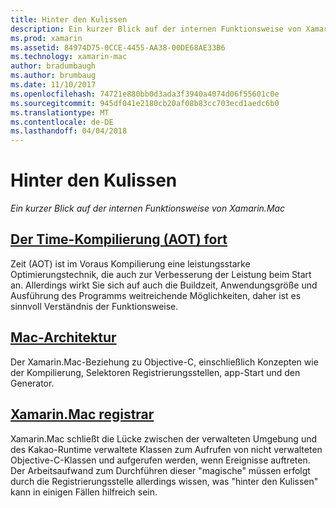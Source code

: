 ```yaml
---
title: Hinter den Kulissen
description: Ein kurzer Blick auf der internen Funktionsweise von Xamarin.Mac
ms.prod: xamarin
ms.assetid: 84974D75-0CCE-4455-AA38-00DE68AE33B6
ms.technology: xamarin-mac
author: bradumbaugh
ms.author: brumbaug
ms.date: 11/10/2017
ms.openlocfilehash: 74721e880bb0d3ada3f3940a4074d06f55601c0e
ms.sourcegitcommit: 945df041e2180cb20af08b83cc703ecd1aedc6b0
ms.translationtype: MT
ms.contentlocale: de-DE
ms.lasthandoff: 04/04/2018
---
```

# <a name="under-the-hood"></a>Hinter den Kulissen

_Ein kurzer Blick auf der internen Funktionsweise von Xamarin.Mac_

## <a name="ahead-of-time-compilation-aotaotmd"></a>[Der Time-Kompilierung (AOT) fort](aot.md)

Zeit (AOT) ist im Voraus Kompilierung eine leistungsstarke Optimierungstechnik, die auch zur Verbesserung der Leistung beim Start an. Allerdings wirkt Sie sich auf auch die Buildzeit, Anwendungsgröße und Ausführung des Programms weitreichende Möglichkeiten, daher ist es sinnvoll Verständnis der Funktionsweise.

## <a name="mac-architecturearchitecturemd"></a>[Mac-Architektur](architecture.md)

Der Xamarin.Mac-Beziehung zu Objective-C, einschließlich Konzepten wie der Kompilierung, Selektoren Registrierungsstellen, app-Start und den Generator.

## <a name="xamarinmac-registrarregistrarmd"></a>[Xamarin.Mac registrar](registrar.md)

Xamarin.Mac schließt die Lücke zwischen der verwalteten Umgebung und des Kakao-Runtime verwaltete Klassen zum Aufrufen von nicht verwalteten Objective-C-Klassen und aufgerufen werden, wenn Ereignisse auftreten. Der Arbeitsaufwand zum Durchführen dieser "magische" müssen erfolgt durch die Registrierungsstelle allerdings wissen, was "hinter den Kulissen" kann in einigen Fällen hilfreich sein.
